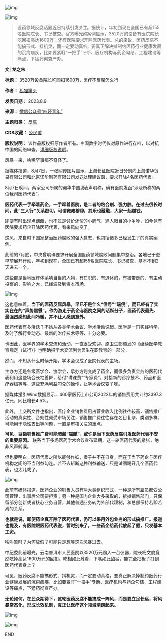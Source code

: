 ![img](https://chinadigitaltimes.net/chinese/files/2023/08/post-699199-64d2ed292ebb1.gif)  

![img](https://chinadigitaltimes.net/chinese/files/2023/08/post-699199-64d2ed2a4388f.)



> 
> 医药领域反腐话题近日持续引发关注。据统计，年初到现在全国已有超155名医院院长、书记被查。官方曝光的案例显示，3520万的设备有医院院长吃回扣高达1600万；还有医院要求开除医药代表。总的来说，医药反腐不能搞形式、抖机灵，而一定要动真格，要真正解决掉制约医药行业健康发展的沉疴痼疾，比如要紧盯“一把手”专断、医疗机构与药企勾结、工程建设等痛点，下猛药彻查严办。
> 
> 
> 


**文**| **龙之朱** 




**标题：** 3520万设备院长吃回扣1600万，医疗不反腐怎么行  

**作者：** [狐狸罐头](https://chinadigitaltimes.net/space/四环青年)  

**发表日期：** 2023.8.9  

**来源：** [微信公众号“四环青年”](https://mp.weixin.qq.com/s/Yd-4KYXHAz_bT1AYfQqBRg)  

**主题归类：** [反腐](https://chinadigitaltimes.net/space/反腐)  

**CDS收藏：** [公民馆](https://chinadigitaltimes.net/space/%E5%85%AC%E6%B0%91%E9%A6%86)  

**版权说明：** 该作品版权归原作者所有。中国数字时代仅对原作进行存档，以对抗中国的网络审查。[详细版权说明](https://chinadigitaltimes.net/chinese/copyright)。


风暴一来，啥稀罕事都不奇怪了。


据媒体报道，8月7日，一张网传图片显示，上海长征医院近日分别向上海诺华贸易有限公司和北京诺华制药有限公司发送处理建议函，要求开除4名医药代表。


8月7日晚间，两家公司所属的诺华中国发表声明称，确有医院发函“涉及所称的两位我司医药代表”。


**医药代表一手牵着药企，一手牵着医院，是二者的粘合剂、强力胶。在过去很长时间，此“三人行”关系密切，可谓雍雍穆穆，其乐也融融，大家一起赚钱。** 


即便有时出现点龃龉，也不过是讨价还价的小脾气，遮人眼目的小争吵，如今竟有医院要求药企开除医药代表，看来风向变了。


这风，来自时下国家整治医药腐败的强大意志，也包括诸多已经发生了的真实案例。


此前的7月底，中央曾明确要求开展全国医药领域腐败问题集中整治。各地已于更早前展开行动，年初到现在，全国已有超155名医院院长、书记被查，基本不到2天进去一个。


这些都是当地医疗体系响当当的人物，有在职的、有退休的，有被带走的、有主动投案的，影响之大，已经波及到资本市场。


![img](https://chinadigitaltimes.net/chinese/files/2023/08/post-699199-64d2eb33b0264.)


这也意味着，**当下的医药反腐风暴，早已不是什么“信号”“端倪”，而已经有了实实在在的“声势震慑”。作为游走于药企与医院之间的活跃分子，医药代表最先、最强烈感知此间冷暖，并不让人感到意外。** 


医药代表有多活跃？不妨从各类学术会议、学术活动说起。医学是一门实践科学，及时了解行业动态、最新的治疗技术等等，十分必要。


也因此，医学界的学术交流和活动，一直很受欢迎。原卫生部颁发的《继续医学教育规定（试行）》也明确把学术交流列为医生在职教育的一部分。


然而，不知从什么时候开始，学术会议成了医院代表的主场。


主办方还是各级医学会、协学会，承办方则变成了药企，而很多负责会务的医药代表利用这些场合长袖善舞，给付“讲课费”“专家费”，对接新的诊疗技术、药品和医疗器械等等，这些充满利益勾兑的操作，让学术会议变了味。


据媒体援引Wind数据显示，460家医药上市公司2022年的销售费用共计约3397.3亿元，同比增长4.5%。


此外，上交所文件也指出，医疗企业销售费用占营业收入比例往往较高，销售推广活动的真实性、合规性颇受市场关注，销售推广费往往存在名目复杂、类别多样、可能用于隐性支出等问题，一直是审核关注的重点。


**可见，巨额销售推广费可能暗藏“猫腻”，或许是当下医药反腐引发医药代表不安的重要原因。** 联系当下多场医药学术会议宣布延期，这一轮医药代表的紧张，绝非风声鹤唳。


但也要明白，医药代表之所以能够作妖，根子并不在自身，而在于当下药企与医疗机构之间的不当利益勾连。若不去斩断这种利益输送，只是试图踢开几个医药代表，也太儿戏了。


![img](https://chinadigitaltimes.net/chinese/files/2023/08/post-699199-64d2eb33b7a41.)


此前有媒体报道，医药企业的销售人员有两大类组织形式，一种是所有雇员都受公司管理，出事后公司要担责；另一种是国内企业大多采取的，拆掉销售部门，只保留部分创新或者核心业务自营，其他普通业务转为外部代理制，和总部保持若即若离的关系。


**也就是说，即便药企真开除了医药代表，仍可以采用外包业务的形式搞推广。报道也提及，有医院跟医药代表说，暂时别来了。一些药企给药代放起了假，只发基本工资。** 


啥叫暂时？为何放假？可能只是想等这次风暴过去。


中纪委此前曝光，云南普洱市人民医院以3520万元购入一台仪器，院长杨文俊竟然吃掉高达1600万元的回扣。吃相如此难看，下嘴如此凶猛，能完全把板子打到医药代表身上？


可见，医药反腐不能搞形式、抖机灵，而一定要动真格，要真正解决掉制约医药行业健康发展的沉疴痼疾，比如要紧盯“一把手”专断、医疗机构与药企勾结、工程建设等痛点，下猛药彻查严办。


**无论如何，在民众期待下，这轮医药反腐不能搞成一阵风，而是要立足长远，将风暴常态化，形成长效机制，真正让医疗这个领域清朗起来。** 


![img](https://chinadigitaltimes.net/chinese/files/2023/08/post-699199-64d2eb33bf0da.png)


![img](https://chinadigitaltimes.net/chinese/files/2023/08/post-699199-64d2eb33cc1e7.png)


END

